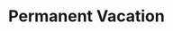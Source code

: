 ---
ee_id: '169'
site: '1'
type: '2'
long_id: 2007-017 Permanent Vacation
url: 2007-017-permanent-vacation
title: Permanent Vacation
year: '2007'
medium: Two computers, router, projectors.
commission:
add_credit:
dims: Dimensions variable
pitch: "​Two computers stuck in an our of office email loop."
ps:
live_url:
related: "[210] 2008-003 Permanent Vacation - 2008-003-permanent-vacation"
youtube:
imgs: permanent-vacation-2007-017-install-MWG-1-database-MWG.jpg
subheading:
year2: '2007'
download:
add_credits:
related_code:
layout: things-i-made
---